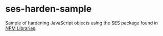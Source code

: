 # ses-harden-sample

Sample of hardening JavaScript objects using the SES package
found in [NPM Libraries](https://www.npmjs.com/package/ses). 
